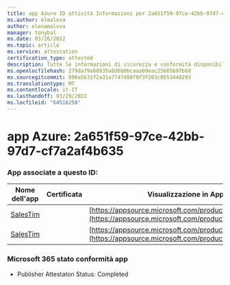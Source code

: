 ```yaml
---
title: app Azure ID attività Informazioni per 2a651f59-97ce-42bb-97d7-cf7a2af4b635
ms.author: elmalova
author: elenamalova
manager: tonybal
ms.date: 03/26/2022
ms.topic: article
ms.service: attestation
certification_type: attested
description: Tutte le informazioni di sicurezza e conformità disponibili per 2a651f59-97ce-42bb-97d7-cf7a2af4b635.
ms.openlocfilehash: 279da79a68935a8d6b0bcaaab9eac25665b97b60
ms.sourcegitcommit: 890a5b31f2a31a7747d88f0f3f203c0551440293
ms.translationtype: MT
ms.contentlocale: it-IT
ms.lasthandoff: 03/29/2022
ms.locfileid: "64516258"
---
```

# <a name="azure-app-id-2a651f59-97ce-42bb-97d7-cf7a2af4b635"></a>app Azure: 2a651f59-97ce-42bb-97d7-cf7a2af4b635


### <a name="apps-associated-with-this-id"></a>App associate a questo ID:
| **Nome dell'app** | **Certificata** | **Visualizzazione in AppSource** |
|--------------|---------------|-----------------------|
| [SalesTim](../forward/salestim.salestim.md) |  | [https://appsource.microsoft.com/product/office/salestim.salestim](https://appsource.microsoft.com/product/office/salestim.salestim) |
| [SalesTim](../forward/WA200001393.md) |  | [https://appsource.microsoft.com/product/office/WA200001393](https://appsource.microsoft.com/product/office/WA200001393) |

### <a name="microsoft-365-app-compliance-status"></a>Microsoft 365 stato conformità app
- Publisher Attestaton Status: Completed
